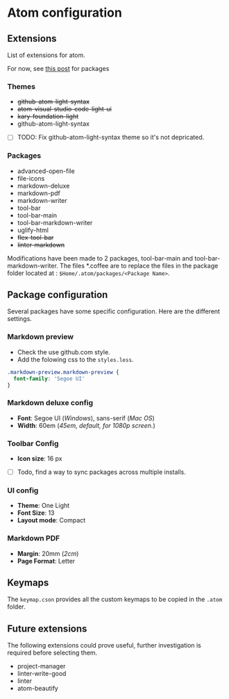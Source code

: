 # Atom configuration

## Extensions
List of extensions for atom.

For now, see [this post](https://svens.blog/2016/06/15/my-complete-atom-io-package-list-for-writing-markdown/) for packages

### Themes
* ~~github-atom-light-syntax~~
* ~~atom-visual-studio-code-light-ui~~
* ~~kary-foundation-light~~
* github-atom-light-syntax

- [ ] TODO: Fix github-atom-light-syntax theme so it's not depricated.

### Packages
* advanced-open-file
* file-icons
* markdown-deluxe
* markdown-pdf
* markdown-writer
* tool-bar
* tool-bar-main
* tool-bar-markdown-writer
* uglify-html
* ~~flex-tool-bar~~
* ~~linter-markdown~~

Modifications have been made to 2 packages, tool-bar-main and tool-bar-markdown-writer. The files \*.coffee are to replace the files in the package folder located at : `$Home/.atom/packages/<Package Name>`.

## Package configuration
Several packages have some specific configuration. Here are the different settings.

### Markdown preview
* Check the use github.com style.
* Add the folowing css to the `styles.less`.

```css
.markdown-preview.markdown-preview {
  font-family: 'Segoe UI'
}
```

### Markdown deluxe config
* **Font**: Segoe UI (_Windows_), sans-serif (_Mac OS_)
* **Width**: 60em (_45em, default, for 1080p screen._)

### Toolbar Config
* **Icon size**: 16 px

- [ ] Todo, find a way to sync packages across multiple installs.

### UI config
* **Theme**: One Light
* **Font Size**: 13
* **Layout mode**: Compact

### Markdown PDF
* **Margin**: 20mm (_2cm_)
* **Page Format**: Letter

## Keymaps
The `keymap.cson` provides all the custom keymaps to be copied in the `.atom` folder.

## Future extensions
The following extensions could prove useful, further investigation is required before selecting them.

- project-manager
- linter-write-good
- linter
- atom-beautify
